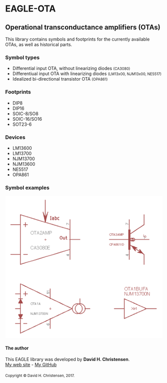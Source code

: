 # EAGLE-OTA
<h2>Operational transconductance amplifiers (OTAs)</h2>
This library contains symbols and footprints for the currently available OTAs, as well as historical parts. 
<h3>Symbol types</h3>
<ul>
<li>Differential input OTA, without linearizing diodes <small>(CA3080)</small></li>
<li>Differentiual input OTA with linearizing diodes <small>(LM13x00, NJM13x00, NE5517)</small></li>
<li>Idealized bi-directional transistor OTA <small>(OPA861)</small></li>
</ul>
<h3>Footprints</h3>
<ul>
<li>DIP8</li>
<li>DIP16</li>
<li>SOIC-8/SO8</li>
<li>SOIC-16/SO16</li>
<li>SOT23-6</li>
</ul>
<h3>Devices</h3>
<ul>
<li>LM13600</li>
<li>LM13700</li>
<li>NJM13700</li>
<li>NJM13600</li>
<li>NE5517</li>
<li>OPA861</li>
</ul>
<h3>Symbol examples</h3>
<img src="eagle-symbols.png">


<h4>The author</h4>
This EAGLE library was developed by <b>David H. Christensen</b>. <br>
<a href="http://ee.david.promo">My web site</a> - <a href="http://github.com/dhkris">My GitHub</a> <br>
<br>
<small>Copyright © David H. Christensen, 2017.</small>

